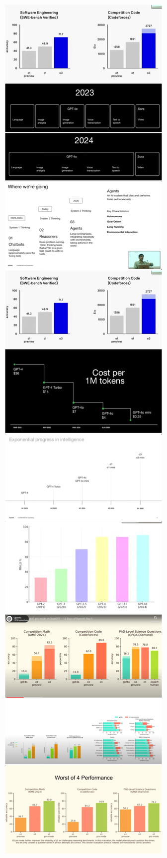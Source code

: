 ![](/images/openai/code.png)
![](/images/openai/2023-multimodal-diff.png)
![](/images/openai/2024-multimodal.png)
![](/images/openai/agents-reasoning.png)
![](/images/openai/code.png)
![](/images/openai/cost.png)
![](/images/openai/history.png)
![](/images/openai/mmlu-massive-m-model-lang-under.png)
![](/images/openai/o1-capabilities.png)
![](/images/openai/reasoning.png)
![](/images/openai/worstperf.png)
